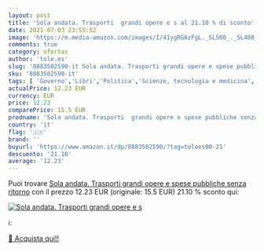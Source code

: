 ```yaml
---
layout: post
title: 'Sola andata. Trasporti  grandi opere e s al 21.10 % di sconto'
date: 2021-07-03 23:55:52
image: 'https://m.media-amazon.com/images/I/41ygRGAzFgL._SL500_._SL400_.jpg'
comments: true
category: ofertas
author: 'tole.es'
slug: '8883502590-it Sola andata. Trasporti grandi opere e spese pubbliche...'
sku: '8883502590-it'
tags: [ 'Governo','Libri','Politica','Scienze, tecnologia e medicina','Società e scienze sociali', ]
actualPrice: 12.23 EUR
currency: EUR
price: 12.23
comparePrice: 15.5 EUR
prodname: 'Sola andata. Trasporti  grandi opere e spese pubbliche senza ritorno'
country: 'it'
flag: '🇮🇹'
brand: ''
buyurl: 'https://www.amazon.it/dp/8883502590/?tag=tolees00-21'
descuento: '21.10'
average: '12.23'
---
```


Puoi trovare [Sola andata. Trasporti  grandi opere e spese pubbliche senza ritorno](https://www.amazon.it/dp/8883502590/?tag=tolees00-21) con il prezzo 12.23 EUR (originale: 15.5 EUR) 21.10 % sconto qui:

[![Sola andata. Trasporti  grandi opere e s](https://m.media-amazon.com/images/I/41ygRGAzFgL._SL500_._SL400_.jpg)](https://www.amazon.it/dp/8883502590/?tag=tolees00-21)

ℹ️:


[🛒 Acquista qui!!](https://www.amazon.it/dp/8883502590/?tag=tolees00-21)
